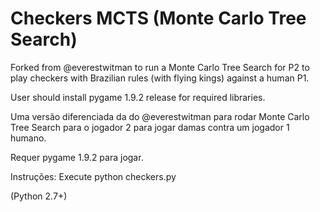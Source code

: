 # Checkers MCTS (Monte Carlo Tree Search)

Forked from @everestwitman to run a Monte Carlo Tree Search for P2 to play checkers with Brazilian rules (with flying kings) against a human P1.

User should install pygame 1.9.2 release for required libraries.

Uma versão diferenciada da do @everestwitman para rodar Monte Carlo Tree Search para o jogador 2 para jogar damas contra um jogador 1 humano.

Requer pygame 1.9.2 para jogar.



Instruções:
Execute python checkers.py

(Python 2.7+)
